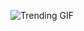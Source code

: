 ![Trending GIF](https://media4.giphy.com/media/fryY00CO4xCz4uJuDQ/giphy.gif?cid=8bb21772vm4ek9hhxk0y5gt98b914vv56lyfnm9ahj2z740l&ep=v1_gifs_search&rid=giphy.gif&ct=g)
